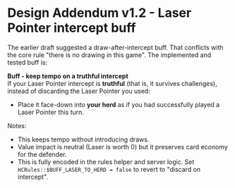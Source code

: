 # Design Addendum v1.2 - Laser Pointer intercept buff

The earlier draft suggested a draw-after-intercept buff. That conflicts with the core rule "there is no drawing in this game".
The implemented and tested buff is:

**Buff - keep tempo on a truthful intercept**  
If your Laser Pointer intercept is **truthful** (that is, it survives challenges), instead of discarding the Laser Pointer you used:
- Place it face-down into **your herd** as if you had successfully played a Laser Pointer this turn.

Notes:
- This keeps tempo without introducing draws.
- Value impact is neutral (Laser is worth 0) but it preserves card economy for the defender.
- This is fully encoded in the rules helper and server logic. Set `HCRules::$BUFF_LASER_TO_HERD = false` to revert to "discard on intercept".